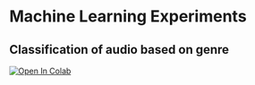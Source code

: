# Machine Learning Experiments

## Classification of audio based on genre

[![Open In Colab](https://colab.research.google.com/assets/colab-badge.svg)](https://colab.research.google.com/github/Evansmedley/machine-learning-experiments/classify_music_genre_CNN.ipynb)



